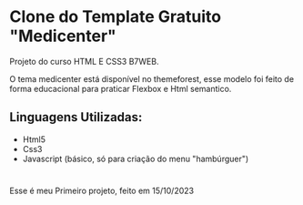 # Clone do Template Gratuito "Medicenter"
Projeto do curso HTML E CSS3 B7WEB.

O tema medicenter está disponível no themeforest, esse modelo foi feito de forma educacional para praticar Flexbox e Html semantico.

## Linguagens Utilizadas:
- Html5
- Css3
- Javascript (básico, só para criação do menu "hambúrguer")

#
Esse é meu Primeiro projeto, feito em 15/10/2023

